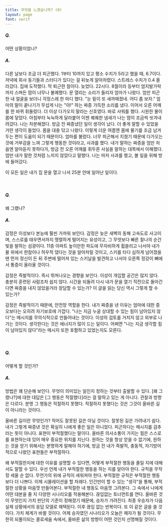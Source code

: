 ```yaml
---
title: 무엇을 느꼈습니까? (0)
layout: page
font: serif
---
```


##### Q. 
어떤 상황이었나?

##### A. 

다른 날보다 조금 더 피곤했다. 1부터 10까지 있고 평소 수치가 5라고 했을 때, 6.7이다. 저녁에 회사 동기들과 스터디가 있다는 걸 뒤늦게 알아차렸다. 스트레스 수치가 0.4 올라갔다. 집에 도착했다. 막 퇴근한 참이다. 늦었다. 22시다. 8월이라 등부터 엄지발가락까지 스며든 땀이 너무나 불쾌했다. 문 열리는 소리가 들리자 엄마가 나왔다. 엄만 피곤한 내 얼굴을 보더니 걱정스레 한 마디 했다. "눈 밑이 또 새까매졌네. 어디 좀 보자." 엄마의 말이 끝나기가 무섭게 나는 "아!" 하는 짜증 가득한 소리를 냈다. 이어서 오른 어깨를 한 바퀴 휘둘렀다. 더 이상 다가오지 말라는 신호였다. 바로 샤워를 했다. 시원한 물이 몸에 닿았다. 아침부터 눅눅하게 달라붙어 이젠 퀘퀘한 냄새가 나는 땀이 조금씩 씻겨내려갔다. 나는 차분해졌다. 방금 전 짜증냈던 일이 생각이 났다. 더 좋게 말할 수 있었을 거란 생각이 들었다. 몸을 대충 닦고 나왔다. 이렇게 더운 여름엔 몸에 물기를 조금 남겨두는 편이 도움이 되기 때문이다. 엄마를 불렀다. 너무 피곤해서 지쳤기 때문에 다가오는 것에 거부감을 느껴 그렇게 행동한 것이라고, 사과를 했다. 내가 말하는 짜증을 엄만 처음엔 알아듣지 못하다가, 방금 전 오른 어깨를 휘두른 사실을 말하는 대목에서 이해했다. 엄만 내가 말한 것처럼 느끼지 않았다고 말했다. 나는 마저 사과를 했고, 볼 일을 위해 방에 들어갔다. 

이 모든 일은 내가 집 문을 열고 나서 25분 안에 일어난 일이다.
<br/>
<br/>
<br/>


##### Q. 
왜 그랬나?

##### A. 

감정은 이성보다 본능에 훨씬 가까워 보인다. 감정은 늦은 새벽의 동해 고속도로 사고이며, 스스로를 태우면서까지 맹렬하게 떨어지는 유성이고, 그 무엇보다 빠른 찰나의 순간 빛을 발하는 섬광이다. 11층 아파트 높이만한 파도에 무자비하게 휩쓸리고 나서야 내가 물 위에서 한참이나 허우적 댔다는 것을 알아차릴 것이고, 스키를 타다 심하게 넘어졌을 땐 먼저 정신이 든 뒤 주변에 떨어져 있는 스키날을 발견하고 나서야 오른쪽 정강이 뼈에서 통증이 올라올 것이다.

감정은 즉발적이다. 즉시 뛰쳐나오는 경향을 보인다. 이성이 개입할 공간은 많지 않다. 충분히 훈련된 사람조차 쉽지 않다. 시간을 되돌려 다시 내가 문을 열기 직전으로 돌아간다면 짜증을 내지 않았을거라 장담할 수 있는가? 이 글을 읽는 당신 역시 그렇게 할 수 있는가? 

감정은 즉발적이기 때문에, 안전망 역할을 한다. 내가 짜증을 낸 이유는 엄마에 대한 증오보다는 오히려 자기보호에 가깝다. "나는 지금 누굴 상대할 수 있는 힘이 남아있지 않다"는 메시지를 무의식적으로 만들어내는 것이다. 이성의 검토를 거치지 않고 외부로 나가는 것이다. 생각한다는 것은 에너지가 많이 드는 일이다. 어쩌면 "나는 지금 생각할 힘이 남아있지 않다"라는 메시지 또한 포함하고 있었는지도 모른다.
<br/>
<br/>
<br/>


##### Q. 
어떻게 할 것인가?

##### A. 

방법은 꽤 단순해 보인다. 무엇이 의미있는 일인지 정하는 것부터 출발할 수 있다. [왜 그랬나?]에 대한 대답은 [그 행동은 적절했다]라는 걸 말하고 있는 게 아니다. 관찰과 방향은 다르다. 분명 그 행동은 적절하지 못했다. 적절하지 못했다는 것은 그것이 올바른 길이 아니라는 것이다. 

올바른 길이란 무엇인가? 적어도 잘못된 길은 아닐 것이다. 잘못된 길은 가려내기 쉽다. 내가 그렇게 짜증낸 것은 확실히 나에게 좋은 일은 아니었다. 피곤하다는 메시지를 감추라는 뜻이 아니다. 표현이 부적절했다는 말이다. 올바른 의사소통이 가지는 힘은 스스로를 표현하는데 있어 매우 중요한 위치를 지닌다. 원하는 것을 항상 얻을 수 없기에, 원하는 것을 얻기 위해서는 분명하게 말해야 하기에, 방금 전 내가 즉발적, 충동적, 자기방어적으로 나왔던 표현들은 부적절하다. 

왜 부적절한지에 대한 이유를 설명할 수 있다면, 어떻게 부적절한 행동을 줄일 지에 대해서도 말할  수 있다. 우선 언제 내가 부적절한 행동을 하는 지를 알아야 한다. 규칙을 무작정 세울 순 없다. 무언가의 위에 규칙이 세워져야 한다. 부적절한 규칙은 부적절한 행동보다 더 나쁘다. 이제 시물레이션을 할 차례다. 인간만이 할 수 있는 "생각"을 통해, 부적절한 상황을 마음껏 만들어본다. 부적절한 내 행동도 마음껏 그려본다. 그 속에서 나에게 어떤 대본을 줄 지 다양한 시나리오를 적용해본다. 끊임없는 토너먼트를 연다. 올바른 것이 무엇인지 가치 판단의 기준이 정해졌기 때문에, 승자가 가려진다. 최종 우승자가 다음 실제 상황에서의 응답 모델로 채택된다. 이후 끊임 없는 반복이다. 또 이 같은 글을 쓸 것이다. 가치 체계가 바뀔 것이다. 어제 승자였던 시나리오가 오늘은 패자가 될 것이다. 무한히 되풀이되는 콜로세움 속에서, 올바른 삶의 방향이 어떤 것인지 선명해질 것이다. 


